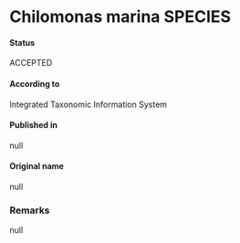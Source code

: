Chilomonas marina SPECIES
=======

#### Status
ACCEPTED

#### According to
Integrated Taxonomic Information System

#### Published in
null

#### Original name
null

### Remarks
null